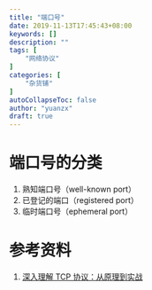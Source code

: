 ```yaml
---
title: "端口号"
date: 2019-11-13T17:45:43+08:00
keywords: []
description: ""
tags: [
    "网络协议"
]
categories: [
    "杂货铺"
]
autoCollapseToc: false
author: "yuanzx"
draft: true
---
```


# 端口号的分类

1. 熟知端口号（well-known port）
2. 已登记的端口（registered port）
3. 临时端口号（ephemeral port）

# 参考资料

1. [深入理解 TCP 协议：从原理到实战](https://juejin.im/book/5c70dbbe51882562046911bc?referrer=5aa21ad15188255585072268)